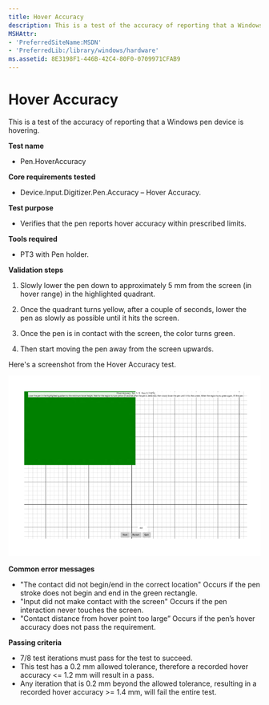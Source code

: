 ```yaml
---
title: Hover Accuracy
description: This is a test of the accuracy of reporting that a Windows pen device is hovering.
MSHAttr:
- 'PreferredSiteName:MSDN'
- 'PreferredLib:/library/windows/hardware'
ms.assetid: 8E3198F1-446B-42C4-80F0-0709971CFAB9
---
```


# Hover Accuracy


This is a test of the accuracy of reporting that a Windows pen device is hovering.

**Test name**

-   Pen.HoverAccuracy

**Core requirements tested**

-   Device.Input.Digitizer.Pen.Accuracy – Hover Accuracy.

**Test purpose**

-   Verifies that the pen reports hover accuracy within prescribed limits.

**Tools required**

-   PT3 with Pen holder.

**Validation steps**

1. Slowly lower the pen down to approximately 5 mm from the screen (in hover range) in the highlighted quadrant.

2. Once the quadrant turns yellow, after a couple of seconds, lower the pen as slowly as possible until it hits the screen.

3. Once the pen is in contact with the screen, the color turns green.

4. Then start moving the pen away from the screen upwards.

Here's a screenshot from the Hover Accuracy test.

![screenshot from the hover accuracy test for a windows pen device.](../images/pen-test-hoveraccuracy.png)

**Common error messages**

-   "The contact did not begin/end in the correct location"
    Occurs if the pen stroke does not begin and end in the green rectangle.
-   "Input did not make contact with the screen"
    Occurs if the pen interaction never touches the screen.
-   "Contact distance from hover point too large”
    Occurs if the pen’s hover accuracy does not pass the requirement.

**Passing criteria**

-   7/8 test iterations must pass for the test to succeed.
-   This test has a 0.2 mm allowed tolerance, therefore a recorded hover accuracy &lt;= 1.2 mm will result in a pass.
-   Any iteration that is 0.2 mm beyond the allowed tolerance, resulting in a recorded hover accuracy &gt;= 1.4 mm, will fail the entire test.

 

 






